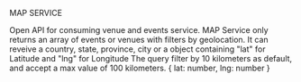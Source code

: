 MAP SERVICE

Open API for consuming venue and events service.
MAP Service only returns an array of events or venues with filters by geolocation.
It can reveive a country, state, province, city or a object containing "lat" for Latitude and "lng" for Longitude
The query filter by 10 kilometers as default, and accept a max value of 100 kilometers. 
{
    lat: number,
    lng: number
}